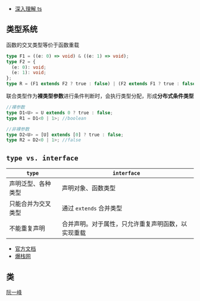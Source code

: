 - [深入理解 ts](https://jkchao.github.io/typescript-book-chinese/)

## 类型系统

函数的交叉类型等价于函数重载

```ts
type F1 = ((e: 0) => void) & ((e: 1) => void);
type F2 = {
  (e: 0): void;
  (e: 1): void;
};
type R = (F1 extends F2 ? true : false) | (F2 extends F1 ? true : false); //true
```

联合类型作为**裸类型参数**进行条件判断时，会执行类型分配，形成**分布式条件类型**

```ts
//裸参数
type D1<U> = U extends 0 ? true : false;
type R1 = D1<0 | 1>; //boolean

//非裸参数
type D2<U> = [U] extends [0] ? true : false;
type R2 = D2<0 | 1>; //false
```

## `type vs. interface`

| `type`             | `interface`                                        |
| ------------------ | -------------------------------------------------- |
| 声明泛型、各种类型 | 声明对象、函数类型                                 |
| 只能合并为交叉类型 | 通过 `extends` 合并类型                            |
| 不能重复声明       | 合并声明。对于属性，只允许重复声明函数，以实现重载 |

- [官方文档](https://www.typescriptlang.org/docs/handbook/2/everyday-types.html#differences-between-type-aliases-and-interfaces)
- [爆栈网](https://stackoverflow.com/questions/37233735/interfaces-vs-types-in-typescript)

## 类

[阮一峰](https://typescript.p6p.net/typescript-tutorial/class.html)

